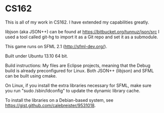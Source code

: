 CS162
=====

This is all of my work in CS162. I have extended my capabilities greatly.

libjson (aka JSON++) can be found at https://bitbucket.org/tunnuz/json/src
I used a tool called git-hg to import it as a Git repo and set it as a submodule.

This game runs on SFML 2.1 (http://sfml-dev.org/).

Built under Ubuntu 13.10 64 bit.

Build instructions:
My files are Eclipse projects, meaning that the Debug build is already preconfigured for Linux.
Both JSON++ (libjson) and SFML can be built using cmake.

On Linux, if you install the extra libraries necessary for SFML, make sure you run "sudo /sbin/ldconfig" to update the dynamic library cache.

To install the libraries on a Debian-based system, see https://gist.github.com/calebreister/9531018.
